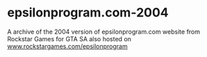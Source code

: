 # epsilonprogram.com-2004
A archive of the 2004 version of epsilonprogram.com website from Rockstar Games for GTA SA also hosted on www.rockstargames.com/epsilonprogram
